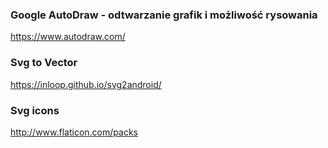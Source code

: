 ### Google AutoDraw - odtwarzanie grafik i możliwość rysowania ###
https://www.autodraw.com/

### Svg to Vector ###
https://inloop.github.io/svg2android/

### Svg icons ###
http://www.flaticon.com/packs
